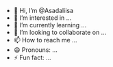 - 👋 Hi, I’m @Asadaliisa
- 👀 I’m interested in ...
- 🌱 I’m currently learning ...
- 💞️ I’m looking to collaborate on ...
- 📫 How to reach me ...
- 😄 Pronouns: ...
- ⚡ Fun fact: ...

<!---
Asadaliisa/Asadaliisa is a ✨ special ✨ repository because its `README.md` (this file) appears on your GitHub profile.
You can click the Preview link to take a look at your changes.
--->
